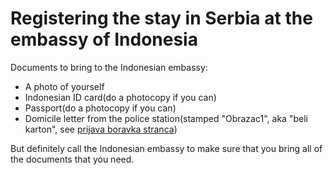 # Registering the stay in Serbia at the embassy of Indonesia

Documents to bring to the Indonesian embassy:

- A photo of yourself
- Indonesian ID card(do a photocopy if you can)
- Passport(do a photocopy if you can)
- Domicile letter from the police station(stamped "Obrazac1", aka "beli karton", see [prijava boravka stranca](./prijava_stranca.md))

But definitely call the Indonesian embassy to make sure that you bring all of the documents that you need.

